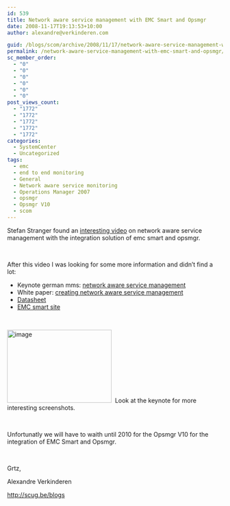 ```yaml
---
id: 539
title: Network aware service management with EMC Smart and Opsmgr
date: 2008-11-17T19:13:53+10:00
author: alexandre@verkinderen.com

guid: /blogs/scom/archive/2008/11/17/network-aware-service-management-with-emc-smart-and-opsmgr.aspx
permalink: /network-aware-service-management-with-emc-smart-and-opsmgr/
sc_member_order:
  - "0"
  - "0"
  - "0"
  - "0"
  - "0"
  - "0"
post_views_count:
  - "1772"
  - "1772"
  - "1772"
  - "1772"
  - "1772"
categories:
  - SystemCenter
  - Uncategorized
tags:
  - emc
  - end to end monitoring
  - General
  - Network aware service monitoring
  - Operations Manager 2007
  - opsmgr
  - Opsmgr V10
  - scom
---
```

Stefan Stranger found an [interesting video](http://blogs.technet.com/stefan_stranger/archive/2008/11/17/video-about-emc-on-microsoft-system-center-operations-manager-2007.aspx) on network aware service management with the integration solution of emc smart and opsmgr. 

&#160;

After this video I was looking for some more information and didn’t find a lot:

  * Keynote german mms: [network aware service management](http://www.systemmanagementsummit.de/Nachlese2008/2%20-%20Keynote%20EMC.pdf)
  * White paper: [creating network aware service management](http://www.emc.com/collateral/software/white-papers/csg3731-creating-network-aware-service-management_bl.pdf)
  * [Datasheet](http://www.emc.com/collateral/software/solution-overview-partner/SmartsforMS_OperationsMgr2007_so_ldv.pdf)
  * [EMC smart site](http://www.emc.com/solutions/application-environment/microsoft/solutions-for-microsoft-systems-center-operations-manager.htm)

&#160;

[<img style="border-right: 0px;border-top: 0px;border-left: 0px;border-bottom: 0px" height="170" alt="image" src="https://mscloudstorage.blob.core.windows.net/mscloudstorage//2012/06/image_thumb_390C20F9.png" width="244" border="0" />](http://scug.be/scom/files/2012/06/image_43F9280E.png)&#160; Look at the keynote for more interesting screenshots.

&#160;

Unfortunatly we will have to waith until 2010 for the Opsmgr V10 for the integration of EMC Smart and Opsmgr.

&#160;

Grtz,

Alexandre Verkinderen

<http://scug.be/blogs>
